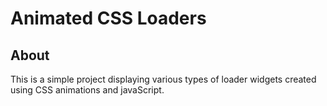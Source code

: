 # Animated CSS Loaders

## About

This is a simple project displaying various types of loader widgets created using CSS animations and javaScript.